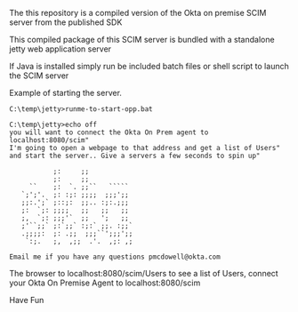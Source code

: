 The this repository is a compiled version of the Okta on premise SCIM server from the published SDK

This compiled package of this SCIM server is bundled with a standalone jetty web application server

If Java is installed simply run be included batch files or shell script to launch the SCIM server

Example of starting the server.


 

```
C:\temp\jetty>runme-to-start-opp.bat

C:\temp\jetty>echo off
you will want to connect the Okta On Prem agent to localhost:8080/scim"
I'm going to open a webpage to that address and get a list of Users"
and start the server.. Give a servers a few seconds to spin up"

           ;:     ;;
           ;:     ;;
     ``    ;:  `. ;;``   `````
   `;';'.  ;: :;: ;;;;  ;;;';;
   ;;:.';` ;::;:  ;;.. :;:.;;;
   ;:  `;: ;;;;   ;;   ;;   ;;
   ;,  `;: ;;;'`  ;;   ';   ;;
   ;'``;;` ;:`;;` :;:` ;;. :;;`
   .;;;;:  ;: .;;  ;;;``';;;';;
    `:;.   ;,  ,;;  .'.  ,;: ,;
    
Email me if you have any questions pmcdowell@okta.com
```
  

The browser to localhost:8080/scim/Users to see a list of Users, 
connect your Okta On Premise Agent to localhost:8080/scim

Have Fun 

